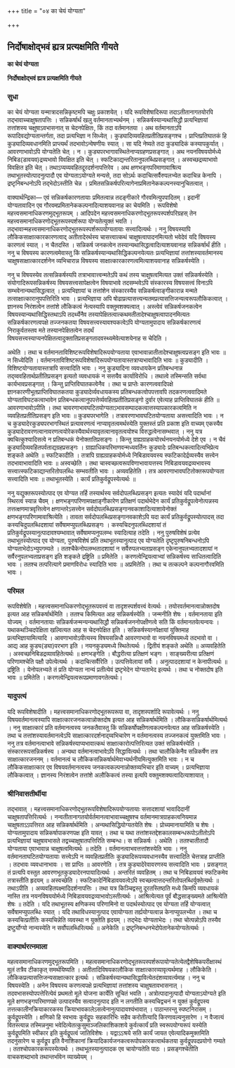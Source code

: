 +++
title = "०४ का चेयं योग्यता"

+++


## निर्दोषाक्षोद्भवं ह्यत्र प्रत्यक्षमिति गीयते

**का चेयं योग्यता**

**निर्दोषाक्षोद्भवं ह्यत्र प्रत्यक्षमिति गीयते**

### **सुधा**

का चेयं योग्यता यन्मात्रादसन्निकृष्टमपि चक्षुः प्रकाशयेत् । यदि रूपविशेषादिरूपा तदाऽतीतानागतयोरपि तद्भावाच्चाक्षुषतापत्तिः । सन्निकर्षार्थं खलु वर्तमानताभ्यर्थनम् । सन्निकर्षस्यान्यथासिद्धौ प्रत्यभिज्ञायां तत्तांशस्य चक्षुषाऽवभासनात् स चेदनपेक्षितः, किं तदा वर्तमानतया । अथ वर्तमानताऽपि रूपादिवद्योग्यतान्तर्गता, तदा प्रत्यभिज्ञा न सिध्येत् । कुड्यादिव्यवहितप्रतीतिप्रसङ्गश्च । प्राप्तिप्रतिघातकं हि कुड्यादिव्यवधानमिति प्राप्त्यर्थं तदभावोऽन्वेषणीयः स्यात् । सा यदि नेष्यते तदा कुड्यादिकं कस्यापकुर्यात् । आवरणाभावोऽपि योग्यतेति चेत् । न । कुड्यपरभागावस्थितेनाप्यग्रहणप्रसङ्गात् । अथ नयनविषययोर्मध्ये निबिड(डावयव)द्रव्यभावो विवक्षित इति चेत् । स्फटिकाद्यन्तरितानुपलब्धिप्रसङ्गात् । अस्वच्छद्रव्याभावो विवक्षित इति चेत् । तथाऽप्यव्यवहितदूरदर्शनापत्तिरेव । अथ क्षणभङ्गपरिमाणावाश्रित्य तथाभूतस्योत्पादनुत्पादौ एव योग्यताऽयोग्यते मन्यसे, तदा सोऽर्थः कदाचित्सर्वैरुपलभ्येत कदाचिन्न केनापि । द्रष्टृनिबन्धनोऽपि तद्भेदोऽस्तीति चेन्न । प्रमितसन्निकर्षपरित्यागेनाप्रमितानेककल्पनस्यानुचितत्वात् ।

वाक्यार्थन्द्रिका— एवं सन्निकर्षकारणतायाः प्रमितत्वान्न तदङ्गीकारे गौरवमित्युपपादितम् । इदानीं योग्यतावादिन एव गौरवमप्रमितानेककल्पनादित्याशयवानाह का चेयमिति । रूपविशेषो महत्त्वसमानाधिकरणमुद्भूतरूपम् । आदिपदेन महत्त्वसमनाधिकरणोद्भूतरूपस्पर्शपरिग्रहस् तेन महत्त्वसमानाधिकरणोद्भूतरूपस्पर्शरूपा योग्यतेत्युक्तं भवति । तद्भावान्महत्त्वसमानाधिकरणोद्भूतरूपस्पर्शरूपयोग्यतायाः सत्त्वादित्यर्थः । ननु विषयस्यापि लौकिकसाक्षात्कारकारणत्वाद् अतीतादेरर्थस्य चासत्त्वात्कथं चाक्षुषत्वापादनमित्यतो भवेदेवं यदि विषयस्य कारणत्वं स्यात् । न चैतदस्ति । सन्निकर्ष जनकत्वेन तस्यान्यथासिद्धत्वादित्याशयवानाह सन्निकर्षार्थं हीति । ननु च विषयस्य कारणत्वमेवास्तु किं सन्निकर्षस्यान्यथासिद्धिकल्पनयेत्यतः प्रत्यभिज्ञायां तत्तांशस्यावर्तमानस्य चाक्षुषसाक्षात्कारदर्शनेन व्यभिचारान्न विषयस्य साक्षात्कारकारणत्वमित्याशयवानाह सन्निकर्षस्येति ।

ननु च विषयस्येव तत्सन्निकर्षस्यपि तत्राभावात्त्वन्मतेऽपि कथं तस्य चाक्षुषत्वमित्यत उक्तं सन्निकर्षस्येति । संयोगादिरूपसन्निकर्षस्य विषयसत्त्वसापेक्षत्वेन विषयाभावे तदसम्भवेऽपि संस्कारस्य विषयसत्त्वं विनाऽपि सम्भवेनान्यथासिद्धत्वात् । प्रत्यभिज्ञायां च तत्तांशेन संस्कारस्यैव सन्निकर्षत्वाङ्गीकारान्न मन्मते तत्साक्षात्कारानुपपत्तिरिति भावः । प्रत्यभिज्ञाया अपि षोढाप्रत्यासत्त्यन्यतमप्रत्यासत्तिजन्यत्वरूपलौकिकत्वात् । ज्ञानस्य निरंशत्वेन तत्तांशे लौकिकत्वं नेत्यस्यापि वक्तुमशक्यत्वात् । अस्त्वेवं सन्निकर्षजनकत्वेन विषयस्यान्यथासिद्धिस्तथाऽपि तदर्थ्येनैव तस्यापेक्षितत्वात्कथमतीतादेश्चाक्षुषत्वापादनमित्यतः सन्निकर्षकारणत्वपक्षे तज्जनकतया विषयसत्त्वस्यावश्यकत्वेऽपि योग्यतामुपादाय सन्निकर्षकारणत्वं निराकुर्वतस्तव मते तस्यानपेक्षितत्वेन तदर्थं विषयसत्त्वस्याप्यनपेक्षितत्वादुक्तातिप्रसङ्गतादवस्थ्यमेवेत्याशयेनाह स चेदिति ।

अथेति । तथा च वर्तमानताविशिष्टरूपविशेषादिरूपयोग्यताया एवाभावान्नातीतादेश्चाक्षुषत्वप्रसङ्ग इति भावः ॥ न सिध्येदिति । वर्तमानताविशिष्टरूपविशेषादिरूपयोग्यतायास्तत्राप्यभावादिति भावः ॥ कुड्यादीति । विशिष्टयोग्यतायास्तत्रापि सत्त्वादिति भावः । ननु कुड्यादिना व्यवधायकेन प्रतिबन्धनान्न तद्य्ववहितार्थप्रतीतिप्रसङ्ग इत्यतो व्यवधायकं न सत्तयैव कार्याविरोधि । तथात्वे तस्मिन्सति सर्वथा कार्यभावप्रसङ्गात् । किन्तु प्राप्तिविघातकत्वेनैव । तथा च प्राप्तेः कारणत्ववादिपक्षे ज्ञानकारणीभूतप्राप्तिविघातकतया कुड्यादेर्व्यवधायकस्य प्रतिबन्धकत्वोपपत्तावपि तदकरणत्ववादिमते योग्यताविघटकत्वाभावेन प्रतिबन्धकत्वानुपपत्तेर्व्यवहितप्रतीतिप्रसङ्गो दुर्वार एवेत्याह प्राप्तिविघातकं हीति ॥ आवरणाभावोऽपीति । तथा चावरणाभावघटितयोग्यताऽभावसम्पादकत्वात्तस्यापकारकत्वमिति न व्यवहितप्रतीतिप्रसङ्ग इति भावः ॥ कुड्यपरभागेति । तत्रावरणाभावघटितयोग्यताया असत्त्वादिति भावः । न च कुड्यादेरकुड्यपरभागस्थितं प्रत्यावरणत्वं नाप्यावृतत्वमर्थस्येति युक्तस्तं प्रति प्रकाश इति वाच्यम् एकस्यैव कुड्यादेरावरणत्वानावरणत्वयोरेकस्यैवार्थस्यावृतत्वानावृतत्वयोश्च विरुद्धत्वेनासम्भवात् । ननु यत्र क्वचित्कुश्यादिसत्वे न प्रतिबन्धकं येनोक्तातिप्रसङ्गः । किन्तु ग्राह्यग्राहकयोरर्थनयनयोर्मध्ये देशे एव । न चैवं कुड्यादिव्यवहितपर्वताद्यग्रहप्रसङ्गः । ग्राह्याधिकपरिमाणवन्मध्यवर्तिनः कुड्यादेः प्रतिबन्धकत्वादित्यभिप्रेत्य शङ्कते अथेति ॥ स्फटिकादीति । तत्रापि ग्राह्यग्राहकयोर्मध्ये निबिडावयवस्य स्फटिकादेर्द्रव्यस्यैव सत्त्वेन तदभावाभावादिति भावः ॥ अस्वच्छेति । तथा चास्वच्छत्वरूपविणाभावायत्तस्य निबिडावयवद्रव्यभावस्य सत्त्वात्स्फटिकाद्यान्तरितोपलब्धिः सम्भवतीति भावः । अव्यवहितेति । तत्र आवरणाभावघटितोक्तरूपयोग्यता सत्त्वादिति भावः ॥ तथाभूतस्येति । कार्यं प्रतिकुर्वद्रूपस्येत्यर्थः ॥

ननु यद्युक्तरूपस्योत्पाद एव योग्यत तर्हि तस्यार्थस्य सर्वदोपलब्धिप्रसङ्ग इत्यतः स्यादेवं यदि पदार्थानां स्थिरत्वं स्यान्न चैवम् । क्षणभङ्गपरिणामपक्षाङ्गीकारेण प्रतिक्षणं पदार्थभेदेन कार्यं प्रतिकुर्वद्रूपत्वेनोत्पन्नस्य तत्तत्क्षणमात्रवृत्तित्वेन क्षणान्तरेऽसत्त्वेन सर्वदोपलब्धिप्रसङ्गानवकाशादित्याशायेनोक्तं क्षणभङ्गपरिणामावाश्रित्येति । तावता सर्वदोपलब्धिप्रसङ्गानवकाशेऽपि यदा कार्यं प्रतिकुर्वद्रूपस्योत्पादस् तदा कस्यचिदुपलब्धिदशायां सर्वेषामप्युपलब्धिप्रसङ्गः । कस्यचिदनुपलब्धिदशायां तं प्रतिकुर्वद्रूपस्यानुत्पादावश्यम्भावात् सर्वेषामप्यनुपलम्भः स्यादित्याह तदेति । ननु पुरुषविशेषं प्रत्येव तथाभूतस्योत्पाद एव योग्यता, पुरुषविशेषं प्रति तथाभूतस्यानुत्पाद एव योग्यतेति दृष्टृपुरुषनिबन्धनोऽपि योग्यताभेदोऽभ्युपगम्यते । ततश्चैकेनोपलम्भतादशायां न सर्वैरुपलभ्यताप्रसङ्ग एकेनानुपलभ्यतादशायां न सर्वैरनुपलभ्यताप्रसङ्ग इति शङ्कते द्रष्ट्रिति ॥ प्रमितेति । करणत्वेन्द्रियत्वाभ्यां सन्निकर्षस्य साधितत्वादिति भावः । ततश्च तत्परित्यागे प्रमाणविरोधः स्यादिति भावः ॥ अप्रमितेति । तथा च तत्कल्पने कल्पनागौरवमिति भावः ।

### **परिमल**

रूपविशेषेति । महत्त्वसमानाधिकरणोद्भूतरूपवत्त्वं वा तादृशस्पर्शवत्त्वं वेत्यर्थः । तयोरवर्तमानत्वान्नोक्तदोष इत्यत आह सन्निकर्षार्थमिति । ततश्च किमित्यत आह सन्निकर्षस्येति । जन्मनीति शेषः । वर्तमानताया इति योज्यम् । वर्तमानतायाः सन्निकर्षजन्मन्यन्यथासिद्धौ सन्निकर्षजननोपक्षीणत्वे सति किं वर्तमानतयेत्यन्वयः । यथाकथञ्चिदपेक्षिता खल्वित्यत आह स चेदनपेक्षित इति । सन्निकर्षस्यानपेक्षायां युक्तिमाह प्रत्यभिज्ञायामित्यादि । आवणाभावोऽपीत्यस्य विषयसन्निधौ आवरणाभावो वा नयनविषयमध्ये तदभावो वा । आद्य आह कुड्य(ड्या)परभाग इति । नयनकुड्यमध्ये स्थितेत्यर्थः । द्वितीयं शङ्कते अथेति ॥ अव्यवहितेति । अस्वच्छनिबिडद्रव्यावहितेत्यर्थः ॥ क्षणभङ्गेति । बौद्धरीत्या प्रतिक्षणं भङ्गः । साङ्ख्यरीत्या प्रतिक्षणं परिणामश्चेति पक्षौ उपेत्येत्यर्थः । कदाचित्सर्वैरिति । उत्पत्तिवेलायां सर्वैः । अनुत्पाददशायां न केनापीत्यर्थः ॥ द्रष्ट्रिति । येनोपलभ्यते तं प्रति योग्यता नान्यं प्रतीत्येवं द्रष्टृभेदेन योग्यताभेद इत्यर्थः । तथा च नोक्तदोष इति भावः ॥ प्रमितेति । करणत्वेन्द्रियत्वरूपप्रमाणावगतेत्यर्थः।

### **यादुपत्यं**

यदि रूपविशेषादीति । महत्त्वसमानाधिकरणोद्भूतरूपरूपा वा, तादृशस्पर्शादि रूपावेत्यर्थः । ननु विषयवर्तमानत्वस्यापि साक्षात्कारजनकत्वान्नोक्तदोष इत्यत आह सन्निकर्षार्थमिति । लौकिकसन्निकर्षार्थमित्यर्थः । ननु साक्षात्कारं प्रति वर्तमानत्वस्य जनकतैवास्तु किं सन्निकर्षोपक्षीणत्वकल्पनयेत्यत आह सन्निकर्षस्येति । तथा च तत्तांशस्यावर्तमानत्वेऽपि साक्षात्कारदर्शनाद्य्वभिचारेण न वर्तमानत्वस्य तज्जनकत्वं युक्तमिति भावः । ननु तत्र वर्तमानत्वाभावे सन्निकर्षस्याप्यभावात्कथं साक्षात्कारोत्पत्तिरित्यत उक्तं सन्निकर्षस्येति । संस्काररूपसन्निकर्षस्य । अन्यथा वर्तमानत्वाभावेऽपि सिद्धावित्यर्थः । तथा चालौकिकेनैव सन्निकर्षेण तत्र साक्षात्कारजननम् । वर्तमानत्वं च लौकिकसन्निकर्षार्थमेवाभ्यर्थनीयमित्युक्तमिति भावः । न च लौकिकसाक्षात्कार एव विषयवर्तमानत्वस्य जनकत्वकल्पनान्नोक्तव्यभिचार इति वाच्यम् । प्रत्यभिज्ञाया लौकिकत्वात् । ज्ञानस्य निरंशत्वेन तत्तांशे अलौकिकत्वं तस्या इत्यपि वक्तुमशक्यत्वादित्याशायात् ।

### **श्रीनिवासतीर्थीया**

तद्भावात् । महत्त्वसमानाधिकरणोद्भूतरूपविशेषादिरूपयोग्यतायाः सत्तादशायां भावादिदानीं चाक्षुषतापत्तिरित्यर्थः । नन्वतीतानागतयोर्वर्तमानत्वाभावाच्चक्षुषश्च वर्तमानमात्रग्राहकत्वनियमान्न चाक्षुषताऽऽपत्तिरत आह सन्निकर्षार्थमिति । अन्यथासिद्धियोग्यतयेति शेषः । प्रोच्यमानायामिति च शेषः । योग्यतामुपादाय सन्निकर्षापाकरणपक्ष इति यावत् । तथा च यथा तत्तांशस्तद्देशकालसम्बन्धरूपोऽतीतोऽपि प्रत्यभिज्ञायां चक्षुषावभासते तद्वच्चाक्षुषातपत्तिरिति सम्बन्धः। स सन्निकर्षः । अथेति । ततश्चातीतादौ योग्यताया एवाभावान्न चाक्षुषत्वमित्यर्थः ॥ तदेति । वर्तमानत्वाभवत्तत्तांशस्येति भावः । ननु वर्तमानताघटितयोग्यतायाः सत्त्वेऽपि न व्यवहितप्रतीतिः कुड्यादिरूपव्यवधानस्यैव सत्त्वादिति चेत्तत्राह प्राप्तीति । तदभावः व्यवधानाभावः । सा प्राप्तिः ॥ आवरणेति । तत्र कुड्यादेरेवावरणस्य सत्त्वादिति भावः । प्रसङ्गात् तं प्रत्यपि वस्तुत आवरणभूतकुड्यादेरनपायादित्यर्थः । अन्तरितं व्यवहितम् । तथा च निबिडावयवं स्फटिकमेव तत्रास्तीति हृदयम् ॥ अस्वच्छेति । स्फटिकादेर्निबिडावयवत्वेऽपि स्वच्छत्वात्तदन्तरितोपलब्धिर्युक्तेत्यर्थः ॥ तथाऽपीति । अव्यवहितपक्ष्मादिदर्शनापत्तिः । तथा यत्र किञ्चिद्वस्तु दूरतस्तिष्ठति मध्ये किमपि व्यवधायकं नास्ति तत्र नयनविषययोर्मध्ये निबिडावयवद्रव्याभावोऽस्तीत्यर्थः । आश्रित्येत्यत पूर्वं बौद्धसाङ्ख्यमते आश्रित्येति शेषः ॥ तदेति । यदि तथाभूतस्य क्षणिकस्य परिणामिनो वा पदार्थस्योत्पाद एव योग्यता तर्हि योग्यत्वात् सर्वेषामप्युपलब्धिः स्यात् । यदि तथाविधस्यानुत्पाद एवायोग्यता तर्ह्ययोग्यत्वान्न केनाप्युपलभ्येत । तथा च कस्यचित्प्रतीतिः कस्यचिन्नेति व्यवस्था न युक्तेति हृदयम् । तद्भेदः योग्यताभेदः । तथा चोत्पन्नोऽपि तस्यैव द्रष्टुर्योग्यो नान्यस्येति न सर्वोपलब्धिरित्यर्थः ॥ अनेकेति ॥ द्रष्टृनिबन्धनभेदोपेतानेकयोग्यतेत्यर्थः ।

### **वाक्यार्थरत्नमाला**

महत्वसमानाधिकरणमुद्भूतरूपमिति । महत्वसमानाधिकरणोद्भूतरूपस्पर्शरूपायोग्यतेत्येतद्वैशेषिकपरीक्षास्थं मूलं तत्रैव टीकाकृत् समर्थयिष्यति । अतीतादिविषयकालौकिक साक्षात्कारव्यावृत्यर्थमाह । लौकिकेति । लौकिकप्रत्यासत्तिजन्यसाक्षात्कार इत्यर्थः । सन्निकर्षस्यान्यथासिद्धावित्येतदंशव्यावर्त्यमाह । ननु च विषयस्येति । अनेन विषयस्य करणत्वपक्षे प्रत्यभिज्ञायां तत्तांशस्य चाक्षुषतावभासनात् । तदवभासस्योपपत्तेरित्येवं प्रथमतो मूले योजना कार्येति सूचितं भवति । अत्रोत्पादानुत्पादौ योग्यताऽयोग्यते इति मूले क्षणभङ्गपरिमाणपक्षे उत्पादस्यैव सत्वादनुत्पाद इति न लगतीति कस्यचिद्वचनं न युक्तं कुर्वद्रूपस्य तत्तत्कालीनक्रियाकारकस्य क्रियाभावकालेऽसत्वेनानुत्पादावश्यंभावात् । पाठान्तरन्तु स्पष्टनिरासम् । कुर्वद्रूपस्येति । क्षणिको हि स्वभावः कुर्वद्रूपः सहकारिभिः सहैव करोतीत्यादि किरणावल्यनुसारेण । न वैजात्यं वितस्त्यान्न तस्मिन्ननुमा भवेदित्येतत्कुसुमाञ्जलिकाशिकाशये कुर्वत्कार्यं प्रति स्वरूपयोग्यरूपं यस्येति कुर्वद्रूपमिति स्वीकार इति कुर्वद्रूपत्वं जातिविशेषः । यद्वाऽऽश्रये सति कार्यं जायत एवेत्यादिकमुक्तमिति तदनुसारेण च कुर्वद्रूप इति वैनाशिकानां क्रियादिकार्यजनकत्वरूपोपकारकत्वार्थकतया कुर्वद्रूपपदप्रयोगो गम्यते । ततश्चोपकारकरूपस्येत्यर्थः । तथाभूतस्यानुत्पादक एव चायोग्यतेति पाठः । प्रसङ्गश्चेतीति वाचकशब्दाभावे तथान्तर्भावेन व्याख्येयम् ।





